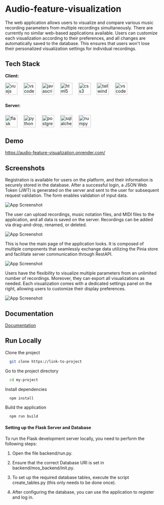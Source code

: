 
# Audio-feature-visualization

The web application allows users to visualize and compare various music recording parameters from multiple recordings simultaneously. There are currently no similar web-based applications available. Users can customize each visualization according to their preferences, and all changes are automatically saved to the database. This ensures that users won't lose their personalized visualization settings for individual recordings.


## Tech Stack

**Client:** 
<div align="left">
  <img src="https://cdn.jsdelivr.net/gh/devicons/devicon/icons/vuejs/vuejs-original.svg" height="40" alt="vuejs logo"  />
   <img width="12" />
  <img src="https://upload.wikimedia.org/wikipedia/commons/1/1c/Pinialogo.svg" height="40" alt="vscode logo"  />
  <img width="12" />
  <img src="https://cdn.jsdelivr.net/gh/devicons/devicon/icons/javascript/javascript-original.svg" height="40" alt="javascript logo"  />
  <img width="12" />
  <img src="https://cdn.jsdelivr.net/gh/devicons/devicon/icons/html5/html5-original.svg" height="40" alt="html5 logo"  />
  <img width="12" />
  <img src="https://cdn.jsdelivr.net/gh/devicons/devicon/icons/css3/css3-original.svg" height="40" alt="css3 logo"  />
  <img width="12" />
  <img src="https://upload.wikimedia.org/wikipedia/commons/d/d5/Tailwind_CSS_Logo.svg" height="40" alt="tailwindcss logo"  />
   <img width="12" />
  <img src="https://upload.wikimedia.org/wikipedia/commons/f/f1/Vitejs-logo.svg" height="40" alt="vscode logo"  />
</div>

###

**Server:** 

###

<div align="left">
  <img src="https://cdn.jsdelivr.net/gh/devicons/devicon/icons/flask/flask-original.svg" height="40" alt="flask logo"  />
  <img width="12" />
  <img src="https://cdn.jsdelivr.net/gh/devicons/devicon/icons/python/python-original.svg" height="40" alt="python logo"  />
  <img width="12" />
  <img src="https://cdn.jsdelivr.net/gh/devicons/devicon/icons/postgresql/postgresql-original.svg" height="40" alt="postgresql logo"  />
  <img width="12" />
  <img src="https://cdn.jsdelivr.net/gh/devicons/devicon/icons/sqlalchemy/sqlalchemy-original.svg" height="40" alt="sqlalchemy logo"  />
  <img width="12" />
  <img src="https://cdn.jsdelivr.net/gh/devicons/devicon/icons/numpy/numpy-original.svg" height="40" alt="numpy logo"  />

</div>

###



## Demo

https://audio-feature-visualization.onrender.com/


## Screenshots

Registration is available for users on the platform, and their information is securely stored in the database. After a successful login, a JSON Web Token (JWT) is generated on the server and sent to the user for subsequent request validation. The form enables validation of input data.

![App Screenshot](https://github.com/MartinKlimes/MartinKlimes/assets/107542941/ad940c12-88d2-4ed3-b48e-03309f2c69f9)

The user can upload recordings, music notation files, and MIDI files to the application, and all data is saved on the server. Recordings can be added via drag-and-drop, renamed, or deleted.

![App Screenshot](https://github.com/MartinKlimes/MartinKlimes/assets/107542941/feadfff7-7341-4ae4-84d6-080263cec98b)

This is how the main page of the application looks. It is composed of multiple components that seamlessly exchange data utilizing the Pinia store and facilitate server communication through RestAPI.

![App Screenshot](https://github.com/MartinKlimes/MartinKlimes/assets/107542941/e64c9a71-1fb7-4d6b-a74d-a65cce532363)

Users have the flexibility to visualize multiple parameters from an unlimited number of recordings. Moreover, they can export all visualizations as needed. Each visualization comes with a dedicated settings panel on the right, allowing users to customize their display preferences.

![App Screenshot](https://github.com/MartinKlimes/MartinKlimes/assets/107542941/4c351ef8-e90d-42d7-ace7-37be312f9334)
## Documentation

[Documentation](https://drive.google.com/file/d/10ewwWTRCiWncaQMfoQy4w9VBdOK00oJ3/view)


## Run Locally

Clone the project

```bash
  git clone https://link-to-project
```

Go to the project directory

```bash
  cd my-project
```

Install dependencies

```bash
  npm install
```

Build the application

```bash
  npm run build
```
#### Setting up the Flask Server and Database

To run the Flask development server locally, you need to perform the following steps:

1. Open the file backend/run.py.

2. Ensure that the correct Database URI is set in  backend/mos_backend/init.py.

3. To set up the required database tables, execute the script create_tables.py (this only needs to be done once).

4. After configuring the database, you can use the application to register and log in.
